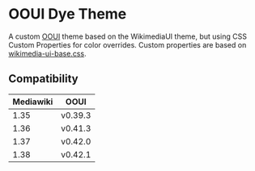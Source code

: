 # OOUI Dye Theme

A custom [OOUI] theme based on the WikimediaUI theme, but using CSS Custom Properties for color overrides.
Custom properties are based on [wikimedia-ui-base.css].

## Compatibility
| Mediawiki | OOUI    |
|-----------|---------|
| 1.35      | v0.39.3 |
| 1.36      | v0.41.3 |
| 1.37      | v0.42.0 |
| 1.38      | v0.42.1 |

[OOUI]: https://github.com/wikimedia/oojs-ui
[wikimedia-ui-base.css]: https://gerrit.wikimedia.org/r/plugins/gitiles/wikimedia-ui-base/+/refs/heads/master/wikimedia-ui-base.css
